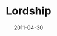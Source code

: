---
layout: message
category: message
series: "The Story"
title: "Lordship"
date: 2011-04-30
audio-description: "Brian Tome talks about what it means to submit to the King of the story."
audio: "http://s3.amazonaws.com/crossroadsaudiomessages/thestory06.mp3"
audio-title: "Lordship"
audio-duration: "54&#58;05"
program-description: "The Story&#58; Lordship Program"
program: "http://www.crossroads.net/players/media/hq/04_30-05_01-11Program.pdf"
program-title: "Lordship"
video-description: "Brian Tome talks about what it means to submit to the King of the story."
video-title: "Lordship"
video: "https://s3.amazonaws.com/crossroadsvideomessages/thestory06.mp4"
video-poster: "https://www.crossroads.net/uploadedfiles/thestory06_still.jpg"
---